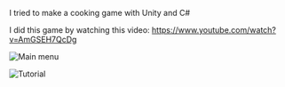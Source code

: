 I tried to make a cooking game with Unity and C#

I did this game by watching this video: https://www.youtube.com/watch?v=AmGSEH7QcDg

![Main menu](https://github.com/EgeBiyikli/KitchenChaos/assets/153232591/5f6a9d90-2d55-4802-8d0e-b041c48ac22e)

![Tutorial](https://github.com/EgeBiyikli/KitchenChaos/assets/153232591/3759bb57-d491-4e87-b10e-bfc141900061)

